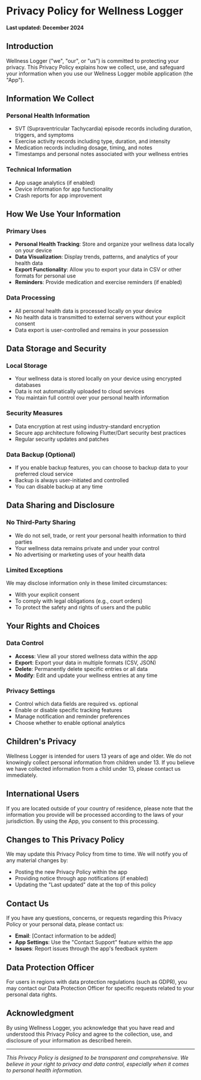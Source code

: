 # Privacy Policy for Wellness Logger

**Last updated: December 2024**

## Introduction

Wellness Logger ("we", "our", or "us") is committed to protecting your privacy. This Privacy Policy explains how we collect, use, and safeguard your information when you use our Wellness Logger mobile application (the "App").

## Information We Collect

### Personal Health Information
- SVT (Supraventricular Tachycardia) episode records including duration, triggers, and symptoms
- Exercise activity records including type, duration, and intensity
- Medication records including dosage, timing, and notes
- Timestamps and personal notes associated with your wellness entries

### Technical Information
- App usage analytics (if enabled)
- Device information for app functionality
- Crash reports for app improvement

## How We Use Your Information

### Primary Uses
- **Personal Health Tracking**: Store and organize your wellness data locally on your device
- **Data Visualization**: Display trends, patterns, and analytics of your health data
- **Export Functionality**: Allow you to export your data in CSV or other formats for personal use
- **Reminders**: Provide medication and exercise reminders (if enabled)

### Data Processing
- All personal health data is processed locally on your device
- No health data is transmitted to external servers without your explicit consent
- Data export is user-controlled and remains in your possession

## Data Storage and Security

### Local Storage
- Your wellness data is stored locally on your device using encrypted databases
- Data is not automatically uploaded to cloud services
- You maintain full control over your personal health information

### Security Measures
- Data encryption at rest using industry-standard encryption
- Secure app architecture following Flutter/Dart security best practices
- Regular security updates and patches

### Data Backup (Optional)
- If you enable backup features, you can choose to backup data to your preferred cloud service
- Backup is always user-initiated and controlled
- You can disable backup at any time

## Data Sharing and Disclosure

### No Third-Party Sharing
- We do not sell, trade, or rent your personal health information to third parties
- Your wellness data remains private and under your control
- No advertising or marketing uses of your health data

### Limited Exceptions
We may disclose information only in these limited circumstances:
- With your explicit consent
- To comply with legal obligations (e.g., court orders)
- To protect the safety and rights of users and the public

## Your Rights and Choices

### Data Control
- **Access**: View all your stored wellness data within the app
- **Export**: Export your data in multiple formats (CSV, JSON)
- **Delete**: Permanently delete specific entries or all data
- **Modify**: Edit and update your wellness entries at any time

### Privacy Settings
- Control which data fields are required vs. optional
- Enable or disable specific tracking features
- Manage notification and reminder preferences
- Choose whether to enable optional analytics

## Children's Privacy

Wellness Logger is intended for users 13 years of age and older. We do not knowingly collect personal information from children under 13. If you believe we have collected information from a child under 13, please contact us immediately.

## International Users

If you are located outside of your country of residence, please note that the information you provide will be processed according to the laws of your jurisdiction. By using the App, you consent to this processing.

## Changes to This Privacy Policy

We may update this Privacy Policy from time to time. We will notify you of any material changes by:
- Posting the new Privacy Policy within the app
- Providing notice through app notifications (if enabled)
- Updating the "Last updated" date at the top of this policy

## Contact Us

If you have any questions, concerns, or requests regarding this Privacy Policy or your personal data, please contact us:

- **Email**: [Contact information to be added]
- **App Settings**: Use the "Contact Support" feature within the app
- **Issues**: Report issues through the app's feedback system

## Data Protection Officer

For users in regions with data protection regulations (such as GDPR), you may contact our Data Protection Officer for specific requests related to your personal data rights.

## Acknowledgment

By using Wellness Logger, you acknowledge that you have read and understood this Privacy Policy and agree to the collection, use, and disclosure of your information as described herein.

---

*This Privacy Policy is designed to be transparent and comprehensive. We believe in your right to privacy and data control, especially when it comes to personal health information.*
